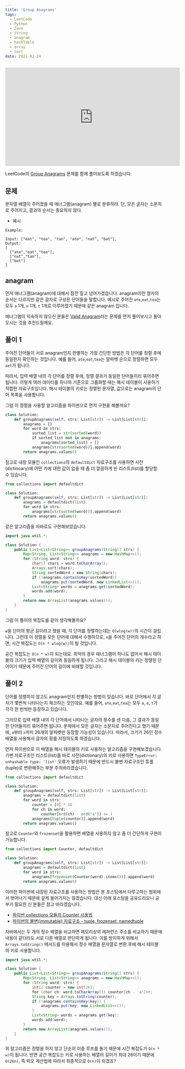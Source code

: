 ```yaml
---
title: 'Group Anagrams'
tags:
  - LeetCode
  - Python
  - Java
  - string
  - anagram
  - hashTable
  - array
  - sort
date: 2021-02-24
---
```


<iframe width="560" height="315" src="https://www.youtube.com/embed/Gt0qcNdS8f0" title="YouTube video player" frameborder="0" allow="accelerometer; autoplay; clipboard-write; encrypted-media; gyroscope; picture-in-picture" allowfullscreen></iframe>

LeetCode의 [Group Anagrams](https://leetcode.com/problems/group-anagrams/) 문제를 함께 풀어보도록 하겠습니다.

## 문제

문자열 배열이 주어졌을 때 애너그램(anagram) 별로 분류하라.
단, 모든 글자는 소문자로 주어지고, 결과의 순서는 중요하지 않다.

- 예시

```
Example:

Input: ["eat", "tea", "tan", "ate", "nat", "bat"],
Output:
[
  ["ate","eat","tea"],
  ["nat","tan"],
  ["bat"]
]
```

## anagram

먼저 애너그램(anagram)에 대해서 잠깐 짚고 넘어가겠습니다. anagram이란 철자의 순서는 다르지만 같은 글자로 구성된 단어들을 말합니다.
예시로 주어진 `ate`,`eat`,`tea`는 모두 `a` 1개, `e` 1개, `t` 1개로 이루어졌기 때문에 같은 anagram 입니다.

애너그램이 익숙하지 않으신 분들은 [Valid Anagram](/problems/valid-anagram)라는 문제를 먼저 풀어보시고 돌아오시는 것을 추천드릴께요.

## 풀이 1

주어진 단어들이 서로 anagram인지 판별하는 가장 간단한 방법은 각 단어를 정렬 후에 동일한지 확인하는 것입니다.
예를 들어, `ate`,`eat`,`tea`는 알파벳 순으로 정렬하면 모두 `aet`가 됩니다.

따라서, 입력 배열 내의 각 단어를 정렬 후에, 정렬 결과가 동일한 단어들끼리 묶어주면 됩니다.
이렇게 여러 데이터를 하나의 기준으로 그룹화할 때는 해시 테이블이 사용하기 적합한 자료구조입니다.
해시 테이블의 키로는 정렬된 문자열, 값으로는 anagram의 단어 목록을 사용합니다.

그럼 이 정렬을 사용할 알고리즘을 파이썬으로 먼저 구현을 해볼까요?

```py
class Solution:
    def groupAnagrams(self, strs: List[str]) -> List[List[str]]:
        anagrams = {}
        for word in strs:
            sorted_list = str(sorted(word))
            if sorted_list not in anagrams:
                anagrams[sorted_list] = []
            anagrams[str(sorted(word))].append(word)
        return anagrams.values()
```

참고로 내장 모듈인 `collections`의 `defaultdict` 자료구조를 사용하면 사전(dictinoary)에 어떤 키에 대한 값이 없을 때 좀 더 깔끔하게 빈 리스트(list)를 할당할 수 있습니다.

```py
from collections import defaultdict

class Solution:
    def groupAnagrams(self, strs: List[str]) -> List[List[str]]:
        anagrams = defaultdict(list)
        for word in strs:
            anagrams[str(sorted(word))].append(word)
        return anagrams.values()
```

같은 알고리즘을 자바로도 구현해보았습니다.

```java
import java.util.*;

class Solution {
    public List<List<String>> groupAnagrams(String[] strs) {
        Map<String, List<String>> anagrams = new HashMap<>();
        for (String word: strs) {
            char[] chars = word.toCharArray();
            Arrays.sort(chars);
            String sortedWord = new String(chars);
            if (!anagrams.containsKey(sortedWord))
                anagrams.put(sortedWord, new LinkedList<>());
            List<String> words = anagrams.get(sortedWord);
            words.add(word);
        }
        return new ArrayList(anagrams.values());
    }
}
```

그럼 이 풀이의 복잡도를 같이 생각해볼까요?

`w`을 단어의 평균 길이라고 했을 때, 각 단어를 정렬하는데는 `O(wlog(w))`의 시간이 걸립니다.
그런데 이 정렬을 모든 단어에 대해서 수행하므로, `n`을 주어진 단어의 개수라고 하면, 시간 복잡도는 `O(n * wlog(w))`이 될 것입니다.

공간 복잡도는 `O(n * w)`이 되는데요.
최악의 경우 애너그램이 하나도 없어서 해시 테이블의 크기가 입력 배열의 길이와 동일하게 됩니다.
그리고 해시 테이블의 키는 정렬된 단어이기 때문에 주어진 단어의 길이에 비례할 것입니다.

## 풀이 2

단어를 정렬하지 않고도 anagram인지 판별하는 방법이 있습니다. 바로 단어에서 각 글자가 몇번씩 나타나는지 체크하는 것인데요.
예를 들어, `ate`,`eat`,`tea`는 모두 `a`, `e`, `t`가 각각 한 번씩만 등장하고 있습니다.

그러므로 입력 배열 내의 각 단어에서 나타나는 글자의 횟수를 센 다음, 그 결과가 동일한 단어들끼리 묶어주면 됩니다.
문제에서 모든 글자는 소문자로 주어진다고 했기 때문에, `a`부터 `z`까지 26개의 알파벳만 등장할 가능성이 있습니다.
따라서, 크기가 26인 정수 배열을 사용해서 글자의 횟를 저장하도록 하겠습니다.

먼저 파이썬으로 이 배열을 해시 테이블의 키로 사용하는 알고리즘을 구현해보겠습니다.
가변 자료구조인 리스트(list)를 바로 사전(dictionary)의 키로 사용하면 `TypeError: unhashable type: 'list'` 오류가 발생하기 때문에 반드시 불변 자료구조인 튜플(tuple)로 변환해주는 부분 주의바라겠습니다.

```py
from collections import defaultdict

class Solution:
    def groupAnagrams(self, strs: List[str]) -> List[List[str]]:
        anagrams = defaultdict(list)
        for word in strs:
            counter = [0] * 26
            for ch in word:
                counter[ord(ch) - ord("a")] += 1
            anagrams[tuple(counter)].append(word)
        return anagrams.values()
```

참고로 `Counter`와 `frozenset`을 활용하면 배열을 사용하지 않고 좀 더 간단하게 구현이 가능합니다.

```py
from collections import Counter, defaultdict

class Solution:
    def groupAnagrams(self, strs: List[str]) -> List[List[str]]:
        anagrams = defaultdict(list)
        for word in strs:
            anagrams[frozenset(Counter(word).items())].append(word)
        return anagrams.values()
```

이러한 파이썬에 내장된 자료구조를 사용하는 방법은 본 포스팅에서 다루고하는 범위에서 벗어나기 때문에 깊게 들어가지는 않겠습니다.
대신 아래 포스팅을 공유드리오니 공부가 필요한 신 분들은 참고 바라겠습니다.

- [파이썬 collections 모듈의 Counter 사용법](https://www.daleseo.com/python-collections-counter/)
- [파이썬의 불변(immutable) 자료구조 - tuple, frozenset, namedtuple](https://www.daleseo.com/python-immutable-datatypes/)

자바에서는 두 개의 정수 배열을 비교하면 메모리상의 레퍼런스 주소를 비교하기 때문에 내용이 같더라도 서로 다른 배열로 판단하게 됩니다.
이를 방지하게 위해서 `Arrays.toString()` 메서드를 이용해서 정수 배열을 문자열로 변환 후에 해시 테이블의 키로 사용합니다.

```java
import java.util.*;

class Solution {
    public List<List<String>> groupAnagrams(String[] strs) {
        Map<String, List<String>> anagrams = new HashMap<>();
        for (String word: strs) {
            int[] counter = new int[26];
            for (char ch: word.toCharArray()) counter[ch - 'a']++;
            String key = Arrays.toString(counter);
            if (!anagrams.containsKey(key)) {
                anagrams.put(key, new LinkedList<>());
            }
            List<String> words = anagrams.get(key);
            words.add(word);
        }
        return new ArrayList(anagrams.values());
    }
}
```

위 알고리즘은 정렬을 하지 않고 단순히 이중 루프를 돌기 때문에 시간 복잡도가 `O(n * w)`이 됩니다.
반면 공간 복잡도는 키로 사용하는 배열의 길이가 최대 26이기 때문에 `O(26n)`, 즉 빅오 계산법에 따라서 최종적으로 `O(n)`이 되겠죠?
